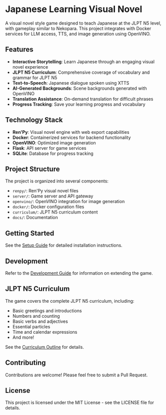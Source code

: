 # Japanese Learning Visual Novel

A visual novel style game designed to teach Japanese at the JLPT N5 level, with gameplay similar to Nekopara. This project integrates with Docker services for LLM access, TTS, and image generation using OpenVINO.

## Features

- **Interactive Storytelling**: Learn Japanese through an engaging visual novel experience
- **JLPT N5 Curriculum**: Comprehensive coverage of vocabulary and grammar for JLPT N5
- **Text-to-Speech**: Japanese dialogue spoken using XTTS
- **AI-Generated Backgrounds**: Scene backgrounds generated with OpenVINO
- **Translation Assistance**: On-demand translation for difficult phrases
- **Progress Tracking**: Save your learning progress and vocabulary

## Technology Stack

- **Ren'Py**: Visual novel engine with web export capabilities
- **Docker**: Containerized services for backend functionality
- **OpenVINO**: Optimized image generation
- **Flask**: API server for game services
- **SQLite**: Database for progress tracking

## Project Structure

The project is organized into several components:

- `renpy/`: Ren'Py visual novel files
- `server/`: Game server and API gateway
- `openvino/`: OpenVINO integration for image generation
- `docker/`: Docker configuration files
- `curriculum/`: JLPT N5 curriculum content
- `docs/`: Documentation

## Getting Started

See the [Setup Guide](docs/setup.md) for detailed installation instructions.

## Development

Refer to the [Development Guide](docs/development.md) for information on extending the game.

## JLPT N5 Curriculum

The game covers the complete JLPT N5 curriculum, including:

- Basic greetings and introductions
- Numbers and counting
- Basic verbs and adjectives
- Essential particles
- Time and calendar expressions
- And more!

See the [Curriculum Outline](curriculum/jlpt-n5-outline.md) for details.

## Contributing

Contributions are welcome! Please feel free to submit a Pull Request.

## License

This project is licensed under the MIT License - see the LICENSE file for details.